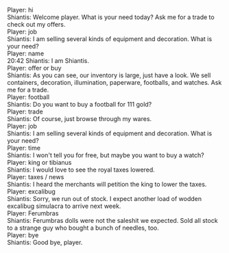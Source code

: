 Player: hi  
Shiantis: Welcome player. What is your need today? Ask me for a trade to check out my offers.  
Player: job  
Shiantis: I am selling several kinds of equipment and decoration. What is your need?  
Player: name  
20:42 Shiantis: I am Shiantis.  
Player: offer or buy  
Shiantis: As you can see, our inventory is large, just have a look. We sell containers, decoration, illumination, paperware, footballs, and watches. Ask me for a trade.  
Player: football  
Shiantis: Do you want to buy a football for 111 gold?  
Player: trade  
Shiantis: Of course, just browse through my wares.  
Player: job  
Shiantis: I am selling several kinds of equipment and decoration. What is your need?  
Player: time  
Shiantis: I won't tell you for free, but maybe you want to buy a watch?  
Player: king or tibianus  
Shiantis: I would love to see the royal taxes lowered.  
Player: taxes / news  
Shiantis: I heard the merchants will petition the king to lower the taxes.  
Player: excalibug  
Shiantis: Sorry, we run out of stock. I expect another load of wodden excalibug simulacra to arrive next week.  
Player: Ferumbras  
Shiantis: Ferumbras dolls were not the saleshit we expected. Sold all stock to a strange guy who bought a bunch of needles, too.  
Player: bye  
Shiantis: Good bye, player.  
